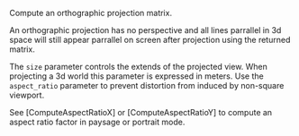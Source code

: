 Compute an orthographic projection matrix.

An orthographic projection has no perspective and all lines parrallel in 3d space will still appear parrallel on screen after projection using the returned matrix.

The `size` parameter controls the extends of the projected view. When projecting a 3d world this parameter is expressed in meters. Use the `aspect_ratio` parameter to prevent distortion from induced by non-square viewport.

See [ComputeAspectRatioX] or [ComputeAspectRatioY] to compute an aspect ratio factor in paysage or portrait mode.